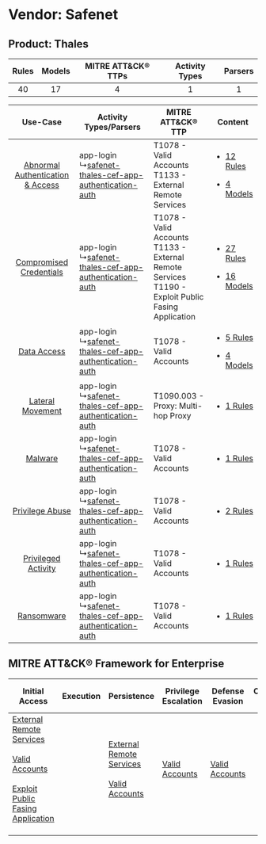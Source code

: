 Vendor: Safenet
===============
Product: Thales
---------------
| Rules | Models | MITRE ATT&CK® TTPs | Activity Types | Parsers |
|:-----:|:------:|:------------------:|:--------------:|:-------:|
|  40   |   17   |         4          |       1        |    1    |

|    Use-Case    | Activity Types/Parsers    | MITRE ATT&CK® TTP    | Content    |
|:----:| ---- | ---- | ---- |
| [Abnormal Authentication & Access](../../../UseCases/uc_abnormal_authentication_&_access.md) |  app-login<br> ↳[safenet-thales-cef-app-authentication-auth](Ps/pC_safenetthalescefappauthenticationauth.md)<br> | T1078 - Valid Accounts<br>T1133 - External Remote Services<br>    | [<ul><li>12 Rules</li></ul><ul><li>4 Models</li></ul>](RM/r_m_safenet_thales_Abnormal_Authentication_&_Access.md) |
|          [Compromised Credentials](../../../UseCases/uc_compromised_credentials.md)          |  app-login<br> ↳[safenet-thales-cef-app-authentication-auth](Ps/pC_safenetthalescefappauthenticationauth.md)<br> | T1078 - Valid Accounts<br>T1133 - External Remote Services<br>T1190 - Exploit Public Fasing Application<br> | [<ul><li>27 Rules</li></ul><ul><li>16 Models</li></ul>](RM/r_m_safenet_thales_Compromised_Credentials.md)         |
|    [Data Access](../../../UseCases/uc_data_access.md)    |  app-login<br> ↳[safenet-thales-cef-app-authentication-auth](Ps/pC_safenetthalescefappauthenticationauth.md)<br> | T1078 - Valid Accounts<br>    | [<ul><li>5 Rules</li></ul><ul><li>4 Models</li></ul>](RM/r_m_safenet_thales_Data_Access.md)    |
|    [Lateral Movement](../../../UseCases/uc_lateral_movement.md)    |  app-login<br> ↳[safenet-thales-cef-app-authentication-auth](Ps/pC_safenetthalescefappauthenticationauth.md)<br> | T1090.003 - Proxy: Multi-hop Proxy<br>    | [<ul><li>1 Rules</li></ul>](RM/r_m_safenet_thales_Lateral_Movement.md)    |
|    [Malware](../../../UseCases/uc_malware.md)    |  app-login<br> ↳[safenet-thales-cef-app-authentication-auth](Ps/pC_safenetthalescefappauthenticationauth.md)<br> | T1078 - Valid Accounts<br>    | [<ul><li>1 Rules</li></ul>](RM/r_m_safenet_thales_Malware.md)    |
|    [Privilege Abuse](../../../UseCases/uc_privilege_abuse.md)    |  app-login<br> ↳[safenet-thales-cef-app-authentication-auth](Ps/pC_safenetthalescefappauthenticationauth.md)<br> | T1078 - Valid Accounts<br>    | [<ul><li>2 Rules</li></ul>](RM/r_m_safenet_thales_Privilege_Abuse.md)    |
|    [Privileged Activity](../../../UseCases/uc_privileged_activity.md)    |  app-login<br> ↳[safenet-thales-cef-app-authentication-auth](Ps/pC_safenetthalescefappauthenticationauth.md)<br> | T1078 - Valid Accounts<br>    | [<ul><li>1 Rules</li></ul>](RM/r_m_safenet_thales_Privileged_Activity.md)    |
|    [Ransomware](../../../UseCases/uc_ransomware.md)    |  app-login<br> ↳[safenet-thales-cef-app-authentication-auth](Ps/pC_safenetthalescefappauthenticationauth.md)<br> | T1078 - Valid Accounts<br>    | [<ul><li>1 Rules</li></ul>](RM/r_m_safenet_thales_Ransomware.md)    |

MITRE ATT&CK® Framework for Enterprise
--------------------------------------
| Initial Access                                                                                                                                                                                                                         | Execution | Persistence                                                                                                                                      | Privilege Escalation                                                | Defense Evasion                                                     | Credential Access | Discovery | Lateral Movement | Collection | Command and Control                                                                                                                       | Exfiltration | Impact |
| -------------------------------------------------------------------------------------------------------------------------------------------------------------------------------------------------------------------------------------- | --------- | ------------------------------------------------------------------------------------------------------------------------------------------------ | ------------------------------------------------------------------- | ------------------------------------------------------------------- | ----------------- | --------- | ---------------- | ---------- | ----------------------------------------------------------------------------------------------------------------------------------------- | ------------ | ------ |
| [External Remote Services](https://attack.mitre.org/techniques/T1133)<br><br>[Valid Accounts](https://attack.mitre.org/techniques/T1078)<br><br>[Exploit Public Fasing Application](https://attack.mitre.org/techniques/T1190)<br><br> |           | [External Remote Services](https://attack.mitre.org/techniques/T1133)<br><br>[Valid Accounts](https://attack.mitre.org/techniques/T1078)<br><br> | [Valid Accounts](https://attack.mitre.org/techniques/T1078)<br><br> | [Valid Accounts](https://attack.mitre.org/techniques/T1078)<br><br> |                   |           |                  |            | [Proxy: Multi-hop Proxy](https://attack.mitre.org/techniques/T1090/003)<br><br>[Proxy](https://attack.mitre.org/techniques/T1090)<br><br> |              |        |